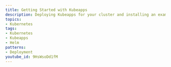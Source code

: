 ```yaml
---
title: Getting Started with Kubeapps
description: Deploying Kubeapps for your cluster and installing an example application.
topics:
- Kubernetes
tags:
- Kubernetes
- Kubeapps
- Helm
patterns:
- Deployment
youtube_id: 9HsWsoDd1fM
---
```

